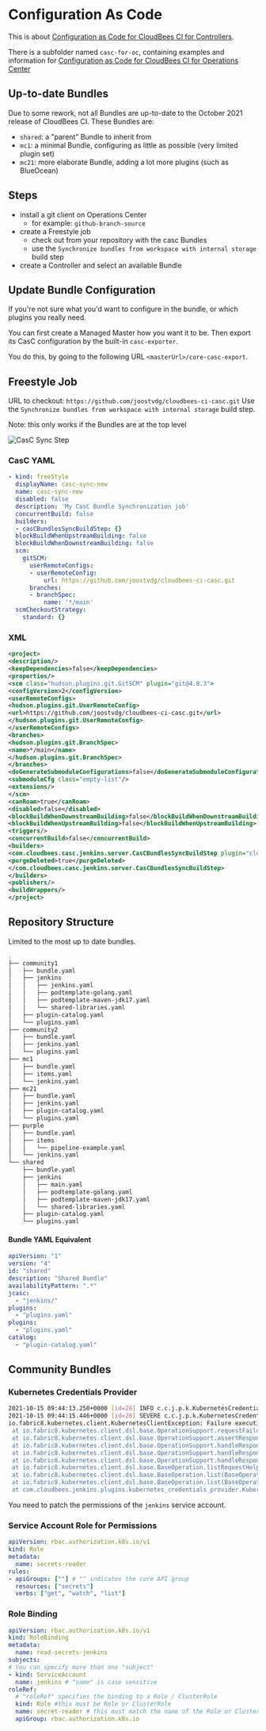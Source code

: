 # Configuration As Code

This is about [Configuration as Code for CloudBees CI for Controllers](https://docs.cloudbees.com/docs/cloudbees-ci/latest/casc-controller/).

There is a subfolder named `casc-for-oc`, containing examples and information for [Configuration as Code for CloudBees CI for Operations Center](https://docs.cloudbees.com/docs/cloudbees-ci/latest/casc-oc/)


## Up-to-date Bundles

Due to some rework, not all Bundles are up-to-date to the October 2021 release of CloudBees CI.
These Bundles are:

* `shared`: a "parent" Bundle to inherit from
* `mc1`: a minimal Bundle, configuring as little as possible (very limited plugin set)
* `mc21`: more elaborate Bundle, adding a lot more plugins (such as BlueOcean)

## Steps

* install a git client on Operations Center
    * for example: `github-branch-source`
* create a Freestyle job
    * check out from your repository with the casc Bundles
    * use the `Synchronize bundles from workspace with internal storage` build step
* create a Controller and select an available Bundle

## Update Bundle Configuration

If you're not sure what you'd want to configure in the bundle, or which plugins you really need.

You can first create a Managed Master how you want it to be. Then export its CasC configuration by the built-in `casc-exporter`.

You do this, by going to the following URL `<masterUrl>/core-casc-export`.

## Freestyle Job

URL to checkout: `https://github.com/joostvdg/cloudbees-ci-casc.git`
Use the `Synchronize bundles from workspace with internal storage` build step.

Note: this only works if the Bundles are at the top level

![CasC Sync Step](casc-sync-step-example.png)

### CasC YAML

```YAML
- kind: freeStyle
  displayName: casc-sync-new
  name: casc-sync-new
  disabled: false
  description: 'My CasC Bundle Synchronization job'
  concurrentBuild: false
  builders:
  - casCBundlesSyncBuildStep: {}
  blockBuildWhenUpstreamBuilding: false
  blockBuildWhenDownstreamBuilding: false
  scm:
    gitSCM:
      userRemoteConfigs:
      - userRemoteConfig:
          url: https://github.com/joostvdg/cloudbees-ci-casc.git
      branches:
      - branchSpec:
          name: '*/main'
  scmCheckoutStrategy:
    standard: {}
```

### XML

```xml
<project>
<description/>
<keepDependencies>false</keepDependencies>
<properties/>
<scm class="hudson.plugins.git.GitSCM" plugin="git@4.8.3">
<configVersion>2</configVersion>
<userRemoteConfigs>
<hudson.plugins.git.UserRemoteConfig>
<url>https://github.com/joostvdg/cloudbees-ci-casc.git</url>
</hudson.plugins.git.UserRemoteConfig>
</userRemoteConfigs>
<branches>
<hudson.plugins.git.BranchSpec>
<name>*/main</name>
</hudson.plugins.git.BranchSpec>
</branches>
<doGenerateSubmoduleConfigurations>false</doGenerateSubmoduleConfigurations>
<submoduleCfg class="empty-list"/>
<extensions/>
</scm>
<canRoam>true</canRoam>
<disabled>false</disabled>
<blockBuildWhenDownstreamBuilding>false</blockBuildWhenDownstreamBuilding>
<blockBuildWhenUpstreamBuilding>false</blockBuildWhenUpstreamBuilding>
<triggers/>
<concurrentBuild>false</concurrentBuild>
<builders>
<com.cloudbees.casc.jenkins.server.CasCBundlesSyncBuildStep plugin="cloudbees-casc-server@1.29">
<purgeDeleted>true</purgeDeleted>
</com.cloudbees.casc.jenkins.server.CasCBundlesSyncBuildStep>
</builders>
<publishers/>
<buildWrappers/>
</project>
```

## Repository Structure

Limited to the most up to date bundles.

```bash
.
├── community1
│   ├── bundle.yaml
│   ├── jenkins
│   │   ├── jenkins.yaml
│   │   ├── podtemplate-golang.yaml
│   │   ├── podtemplate-maven-jdk17.yaml
│   │   └── shared-libraries.yaml
│   ├── plugin-catalog.yaml
│   └── plugins.yaml
├── community2
│   ├── bundle.yaml
│   ├── jenkins.yaml
│   └── plugins.yaml
├── mc1
│   ├── bundle.yaml
│   ├── items.yaml
│   └── jenkins.yaml
├── mc21
│   ├── bundle.yaml
│   ├── jenkins.yaml
│   ├── plugin-catalog.yaml
│   └── plugins.yaml
├── purple
│   ├── bundle.yaml
│   ├── items
│   │   └── pipeline-example.yaml
│   └── jenkins.yaml
└── shared
    ├── bundle.yaml
    ├── jenkins
    │   ├── main.yaml
    │   ├── podtemplate-golang.yaml
    │   ├── podtemplate-maven-jdk17.yaml
    │   └── shared-libraries.yaml
    ├── plugin-catalog.yaml
    └── plugins.yaml
```

#### Bundle YAML Equivalent

```yaml
apiVersion: "1"
version: "4"
id: "shared"
description: "Shared Bundle"
availabilityPattern: ".*"
jcasc:
  - "jenkins/"
plugins:
  - "plugins.yaml"
plugins:
  - "plugins.yaml"
catalog:
  - "plugin-catalog.yaml"
```

## Community Bundles

### Kubernetes Credentials Provider

```sh
2021-10-15 09:44:13.250+0000 [id=28] INFO c.c.j.p.k.KubernetesCredentialProvider#startWatchingForSecrets: retrieving secrets with selector: jenkins.io/credentials-type, LabelSelector(matchExpressions=[], matchLabels=null, additionalProperties={})
2021-10-15 09:44:15.446+0000 [id=28] SEVERE c.c.j.p.k.KubernetesCredentialProvider#startWatchingForSecrets: Failed to initialise k8s secret provider, secrets from Kubernetes will not be available
io.fabric8.kubernetes.client.KubernetesClientException: Failure executing: GET at: https://10.44.0.1/api/v1/namespaces/cbci/secrets?labelSelector=jenkins.io%2Fcredentials-type. Message: Forbidden!Configured service account doesn't have access. Service account may have been revoked. secrets is forbidden: User "system:serviceaccount:cbci:jenkins" cannot list resource "secrets" in API group "" in the namespace "cbci".
 at io.fabric8.kubernetes.client.dsl.base.OperationSupport.requestFailure(OperationSupport.java:639)
 at io.fabric8.kubernetes.client.dsl.base.OperationSupport.assertResponseCode(OperationSupport.java:576)
 at io.fabric8.kubernetes.client.dsl.base.OperationSupport.handleResponse(OperationSupport.java:543)
 at io.fabric8.kubernetes.client.dsl.base.OperationSupport.handleResponse(OperationSupport.java:504)
 at io.fabric8.kubernetes.client.dsl.base.OperationSupport.handleResponse(OperationSupport.java:487)
 at io.fabric8.kubernetes.client.dsl.base.BaseOperation.listRequestHelper(BaseOperation.java:163)
 at io.fabric8.kubernetes.client.dsl.base.BaseOperation.list(BaseOperation.java:672)
 at io.fabric8.kubernetes.client.dsl.base.BaseOperation.list(BaseOperation.java:86)
 at com.cloudbees.jenkins.plugins.kubernetes_credentials_provider.KubernetesCredentialProvider.startWatchingForSecrets(KubernetesCredentialProvider.java:116)
 ```

 You need to patch the permissions of the `jenkins` service account.

### Service Account Role for Permissions

```yaml
apiVersion: rbac.authorization.k8s.io/v1
kind: Role
metadata:
  name: secrets-reader
rules:
- apiGroups: [""] # "" indicates the core API group
  resources: ["secrets"]
  verbs: ["get", "watch", "list"]
```

### Role Binding

```yaml
apiVersion: rbac.authorization.k8s.io/v1
kind: RoleBinding
metadata:
  name: read-secrets-jenkins
subjects:
# You can specify more than one "subject"
- kind: ServiceAccount
  name: jenkins # "name" is case sensitive
roleRef:
  # "roleRef" specifies the binding to a Role / ClusterRole
  kind: Role #this must be Role or ClusterRole
  name: secret-reader # this must match the name of the Role or ClusterRole you wish to bind to
  apiGroup: rbac.authorization.k8s.io
```